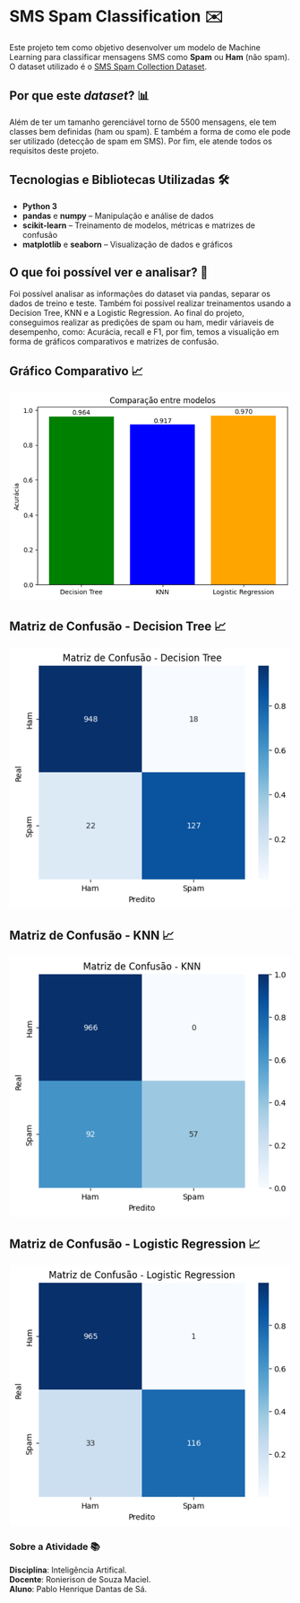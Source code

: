 # SMS Spam Classification ✉️

Este projeto tem como objetivo desenvolver um modelo de Machine Learning para classificar mensagens SMS como **Spam** ou **Ham** (não spam).  
O dataset utilizado é o [SMS Spam Collection Dataset](https://www.kaggle.com/datasets/uciml/sms-spam-collection-dataset).

## Por que este _dataset_? 📊
Além de ter um tamanho gerenciável torno de 5500 mensagens, ele tem classes bem definidas (ham ou spam). E também a forma de como ele pode ser utilizado (detecção de spam em SMS). Por fim, ele atende todos os requisitos deste projeto.

## Tecnologias e Bibliotecas Utilizadas 🛠
- **Python 3**
- **pandas** e **numpy** – Manipulação e análise de dados
- **scikit-learn** – Treinamento de modelos, métricas e matrizes de confusão
- **matplotlib** e **seaborn** – Visualização de dados e gráficos

## O que foi possível ver e analisar? 🔎
Foi possível analisar as informações do dataset via pandas, separar os dados de treino e teste. Também foi possível realizar treinamentos usando a Decision Tree, KNN e a Logistic Regression.
Ao final do projeto, conseguimos realizar as predições de spam ou ham, medir váriaveis de desempenho, como:  Acurácia, recall e F1, por fim, temos a visualição em forma de gráficos comparativos e matrizes de confusão.

## Gráfico Comparativo 📈
![Gráfico de Acurácia](img/comp-acuracy-models.png)

## Matriz de Confusão - Decision Tree 📈
![Matriz Decision Tree](img/matriz-decision-tree.png)

## Matriz de Confusão - KNN 📈
![Matriz KNN](img/matriz-knn.png)

## Matriz de Confusão - Logistic Regression 📈
![Matriz Logistic Regression](img/matriz-logistic-regression.png)

### Sobre a Atividade 📚
**Disciplina**: Inteligência Artifical.  
**Docente**: Ronierison de Souza Maciel.  
**Aluno**: Pablo Henrique Dantas de Sá.
